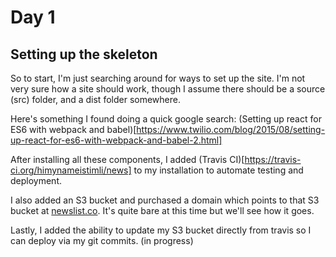 
# Day 1
## Setting up the skeleton

So to start, I'm just searching around for ways to set up the site.  I'm not very sure how a site should work, though I assume there should be a source (src) folder, and a dist folder somewhere.

Here's something I found doing a quick google search: (Setting up react for ES6 with webpack and babel)[https://www.twilio.com/blog/2015/08/setting-up-react-for-es6-with-webpack-and-babel-2.html]

After installing all these components, I added (Travis CI)[https://travis-ci.org/himynameistimli/news] to my installation to automate testing and deployment.

I also added an S3 bucket and purchased a domain which points to that S3 bucket at [newslist.co](http://newslist.co). It's quite bare at this time but we'll see how it goes.

Lastly, I added the ability to update my S3 bucket directly from travis so I can deploy via my git commits. (in progress)